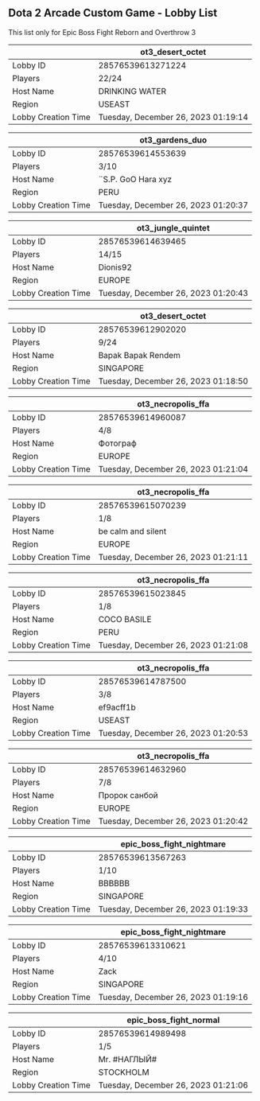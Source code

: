 ## Dota 2 Arcade Custom Game - Lobby List

This list only for Epic Boss Fight Reborn and Overthrow 3

|  | ot3_desert_octet |
| ------ | ------ |
| Lobby ID | 28576539613271224 |
| Players | 22/24 |
| Host Name | DRINKING WATER |
| Region | USEAST |
| Lobby Creation Time | Tuesday, December 26, 2023 01:19:14 |


|  | ot3_gardens_duo |
| ------ | ------ |
| Lobby ID | 28576539614553639 |
| Players | 3/10 |
| Host Name | ¨S.P. GoO Hara xyz |
| Region | PERU |
| Lobby Creation Time | Tuesday, December 26, 2023 01:20:37 |


|  | ot3_jungle_quintet |
| ------ | ------ |
| Lobby ID | 28576539614639465 |
| Players | 14/15 |
| Host Name | Dionis92 |
| Region | EUROPE |
| Lobby Creation Time | Tuesday, December 26, 2023 01:20:43 |


|  | ot3_desert_octet |
| ------ | ------ |
| Lobby ID | 28576539612902020 |
| Players | 9/24 |
| Host Name | Bapak Bapak Rendem |
| Region | SINGAPORE |
| Lobby Creation Time | Tuesday, December 26, 2023 01:18:50 |


|  | ot3_necropolis_ffa |
| ------ | ------ |
| Lobby ID | 28576539614960087 |
| Players | 4/8 |
| Host Name | Фотограф |
| Region | EUROPE |
| Lobby Creation Time | Tuesday, December 26, 2023 01:21:04 |


|  | ot3_necropolis_ffa |
| ------ | ------ |
| Lobby ID | 28576539615070239 |
| Players | 1/8 |
| Host Name | be calm and silent |
| Region | EUROPE |
| Lobby Creation Time | Tuesday, December 26, 2023 01:21:11 |


|  | ot3_necropolis_ffa |
| ------ | ------ |
| Lobby ID | 28576539615023845 |
| Players | 1/8 |
| Host Name | COCO BASILE |
| Region | PERU |
| Lobby Creation Time | Tuesday, December 26, 2023 01:21:08 |


|  | ot3_necropolis_ffa |
| ------ | ------ |
| Lobby ID | 28576539614787500 |
| Players | 3/8 |
| Host Name | ef9acff1b |
| Region | USEAST |
| Lobby Creation Time | Tuesday, December 26, 2023 01:20:53 |


|  | ot3_necropolis_ffa |
| ------ | ------ |
| Lobby ID | 28576539614632960 |
| Players | 7/8 |
| Host Name | Прорoк санбой |
| Region | EUROPE |
| Lobby Creation Time | Tuesday, December 26, 2023 01:20:42 |


|  | epic_boss_fight_nightmare |
| ------ | ------ |
| Lobby ID | 28576539613567263 |
| Players | 1/10 |
| Host Name | BBBBBB |
| Region | SINGAPORE |
| Lobby Creation Time | Tuesday, December 26, 2023 01:19:33 |


|  | epic_boss_fight_nightmare |
| ------ | ------ |
| Lobby ID | 28576539613310621 |
| Players | 4/10 |
| Host Name | Zack |
| Region | SINGAPORE |
| Lobby Creation Time | Tuesday, December 26, 2023 01:19:16 |


|  | epic_boss_fight_normal |
| ------ | ------ |
| Lobby ID | 28576539614989498 |
| Players | 1/5 |
| Host Name | Mr. #НАГЛЫЙ# |
| Region | STOCKHOLM |
| Lobby Creation Time | Tuesday, December 26, 2023 01:21:06 |


